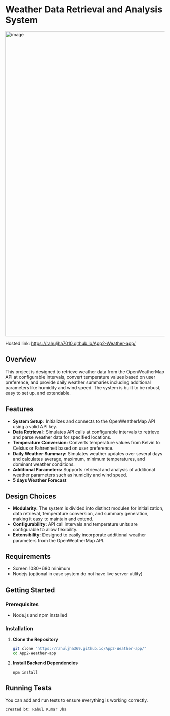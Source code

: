 # Weather Data Retrieval and Analysis System

<img width="965" alt="image" src="https://github.com/user-attachments/assets/65e32949-4001-4b4c-b2d6-a34db2ac665e">

Hosted link: https://rahuljha7010.github.io/App2-Weather-app/




## Overview

This project is designed to retrieve weather data from the OpenWeatherMap API at configurable intervals, convert temperature values based on user preference, and provide daily weather summaries including additional parameters like humidity and wind speed. The system is built to be robust, easy to set up, and extendable.

## Features

- **System Setup:** Initializes and connects to the OpenWeatherMap API using a valid API key.
- **Data Retrieval:** Simulates API calls at configurable intervals to retrieve and parse weather data for specified locations.
- **Temperature Conversion:** Converts temperature values from Kelvin to Celsius or Fahrenheit based on user preference.
- **Daily Weather Summary:** Simulates weather updates over several days and calculates average, maximum, minimum temperatures, and dominant weather conditions.
- **Additional Parameters:** Supports retrieval and analysis of additional weather parameters such as humidity and wind speed.
- **5 days Weather Forecast** 

## Design Choices

- **Modularity:** The system is divided into distinct modules for initialization, data retrieval, temperature conversion, and summary generation, making it easy to maintain and extend.
- **Configurability:** API call intervals and temperature units are configurable to allow flexibility.
- **Extensibility:** Designed to easily incorporate additional weather parameters from the OpenWeatherMap API.

## Requirements
- Screen 1080*680 minimum
- Nodejs (optional in case system do not have live server utility)

## Getting Started

### Prerequisites

- Node.js and npm installed

### Installation

1. **Clone the Repository**
   ```bash
   git clone "https://rahuljha369.github.io/App2-Weather-app/"
   cd App2-Weather-app
   ```

2. **Install Backend Dependencies**

   ```bash
   npm install
   
   ```

## Running Tests

You can add and run tests to ensure everything is working correctly.
```
created bt: Rahul Kumar Jha
